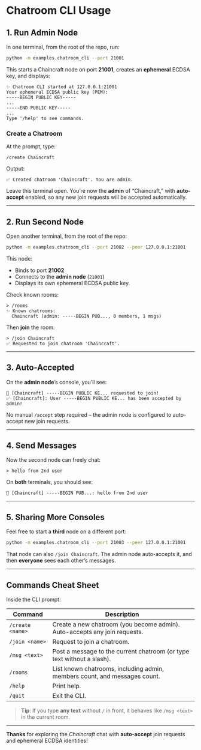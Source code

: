 # Chatroom CLI Usage

## 1. Run Admin Node

In one terminal, from the root of the repo, run:

```bash
python -m examples.chatroom_cli --port 21001
```

This starts a Chaincraft node on port **21001**, creates an **ephemeral** ECDSA key, and displays:

```
✨ Chatroom CLI started at 127.0.0.1:21001
Your ephemeral ECDSA public key (PEM):
-----BEGIN PUBLIC KEY-----
...
-----END PUBLIC KEY-----
...
Type '/help' to see commands.
```

### Create a Chatroom

At the prompt, type:

```
/create Chaincraft
```

Output:
```
✅ Created chatroom 'Chaincraft'. You are admin.
```

Leave this terminal open. You’re now the **admin** of “Chaincraft,” with **auto-accept** enabled, so any new join requests will be accepted automatically.

---

## 2. Run Second Node

Open another terminal, from the root of the repo:

```bash
python -m examples.chatroom_cli --port 21002 --peer 127.0.0.1:21001
```

This node:
- Binds to port **21002**
- Connects to the **admin node** (`21001`)
- Displays its own ephemeral ECDSA public key.

Check known rooms:

```
> /rooms
✨ Known chatrooms:
  Chaincraft (admin: -----BEGIN PUB..., 0 members, 1 msgs)
```

Then **join** the room:

```
> /join Chaincraft
✅ Requested to join chatroom 'Chaincraft'.
```

---

## 3. Auto-Accepted

On the **admin node**’s console, you’ll see:

```
💬 [Chaincraft] -----BEGIN PUBLIC KE... requested to join!
✅ [Chaincraft]: User -----BEGIN PUBLIC KE... has been accepted by admin!
```

No manual `/accept` step required – the admin node is configured to auto-accept new join requests.

---

## 4. Send Messages

Now the second node can freely chat:

```
> hello from 2nd user
```

On **both** terminals, you should see:

```
💬 [Chaincraft] -----BEGIN PUB...: hello from 2nd user
```

---

## 5. Sharing More Consoles

Feel free to start a **third** node on a different port:

```bash
python -m examples.chatroom_cli --port 21003 --peer 127.0.0.1:21001
```

That node can also `/join Chaincraft`. The admin node auto-accepts it, and then **everyone** sees each other’s messages.

---

## Commands Cheat Sheet

Inside the CLI prompt:

| Command              | Description                                                                                          |
|----------------------|------------------------------------------------------------------------------------------------------|
| `/create <name>`     | Create a new chatroom (you become admin). Auto-accepts any join requests.                           |
| `/join <name>`       | Request to join a chatroom.                                                                         |
| `/msg <text>`        | Post a message to the current chatroom (or type text without a slash).                              |
| `/rooms`             | List known chatrooms, including admin, members count, and messages count.                           |
| `/help`              | Print help.                                                                                          |
| `/quit`              | Exit the CLI.                                                                                       |

> **Tip**: If you type **any text** without `/` in front, it behaves like `/msg <text>` in the current room.

---

**Thanks** for exploring the *Chaincraft* chat with **auto-accept** join requests and ephemeral ECDSA identities!